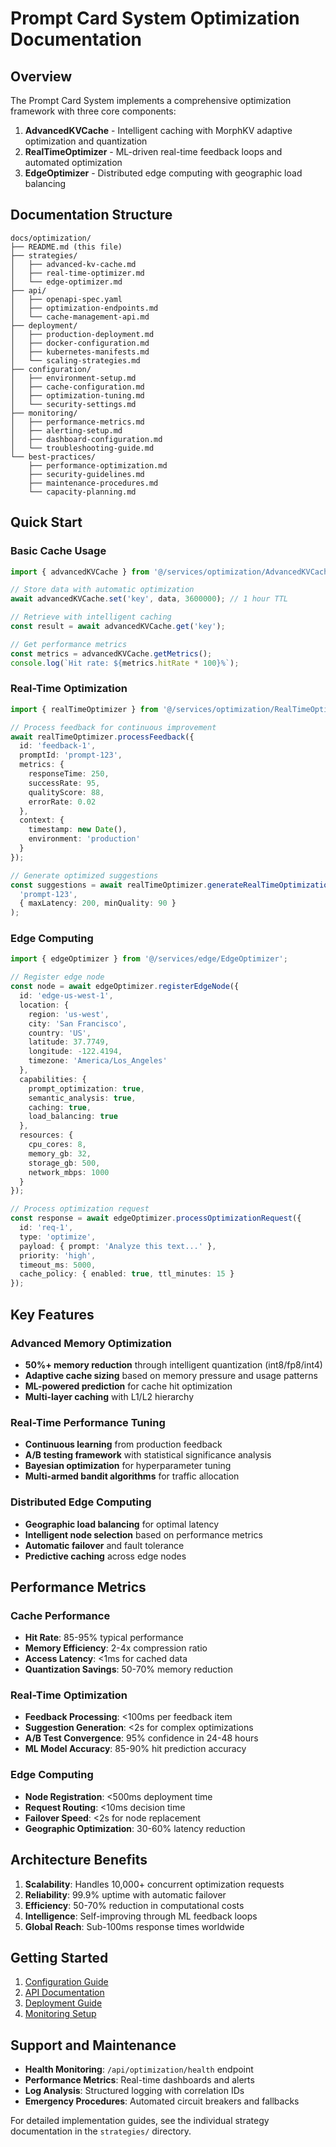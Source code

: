 # Prompt Card System Optimization Documentation

## Overview

The Prompt Card System implements a comprehensive optimization framework with three core components:

1. **AdvancedKVCache** - Intelligent caching with MorphKV adaptive optimization and quantization
2. **RealTimeOptimizer** - ML-driven real-time feedback loops and automated optimization
3. **EdgeOptimizer** - Distributed edge computing with geographic load balancing

## Documentation Structure

```
docs/optimization/
├── README.md (this file)
├── strategies/
│   ├── advanced-kv-cache.md
│   ├── real-time-optimizer.md
│   └── edge-optimizer.md
├── api/
│   ├── openapi-spec.yaml
│   ├── optimization-endpoints.md
│   └── cache-management-api.md
├── deployment/
│   ├── production-deployment.md
│   ├── docker-configuration.md
│   ├── kubernetes-manifests.md
│   └── scaling-strategies.md
├── configuration/
│   ├── environment-setup.md
│   ├── cache-configuration.md
│   ├── optimization-tuning.md
│   └── security-settings.md
├── monitoring/
│   ├── performance-metrics.md
│   ├── alerting-setup.md
│   ├── dashboard-configuration.md
│   └── troubleshooting-guide.md
└── best-practices/
    ├── performance-optimization.md
    ├── security-guidelines.md
    ├── maintenance-procedures.md
    └── capacity-planning.md
```

## Quick Start

### Basic Cache Usage

```typescript
import { advancedKVCache } from '@/services/optimization/AdvancedKVCache';

// Store data with automatic optimization
await advancedKVCache.set('key', data, 3600000); // 1 hour TTL

// Retrieve with intelligent caching
const result = await advancedKVCache.get('key');

// Get performance metrics
const metrics = advancedKVCache.getMetrics();
console.log(`Hit rate: ${metrics.hitRate * 100}%`);
```

### Real-Time Optimization

```typescript
import { realTimeOptimizer } from '@/services/optimization/RealTimeOptimizer';

// Process feedback for continuous improvement
await realTimeOptimizer.processFeedback({
  id: 'feedback-1',
  promptId: 'prompt-123',
  metrics: {
    responseTime: 250,
    successRate: 95,
    qualityScore: 88,
    errorRate: 0.02
  },
  context: {
    timestamp: new Date(),
    environment: 'production'
  }
});

// Generate optimized suggestions
const suggestions = await realTimeOptimizer.generateRealTimeOptimizations(
  'prompt-123',
  { maxLatency: 200, minQuality: 90 }
);
```

### Edge Computing

```typescript
import { edgeOptimizer } from '@/services/edge/EdgeOptimizer';

// Register edge node
const node = await edgeOptimizer.registerEdgeNode({
  id: 'edge-us-west-1',
  location: {
    region: 'us-west',
    city: 'San Francisco',
    country: 'US',
    latitude: 37.7749,
    longitude: -122.4194,
    timezone: 'America/Los_Angeles'
  },
  capabilities: {
    prompt_optimization: true,
    semantic_analysis: true,
    caching: true,
    load_balancing: true
  },
  resources: {
    cpu_cores: 8,
    memory_gb: 32,
    storage_gb: 500,
    network_mbps: 1000
  }
});

// Process optimization request
const response = await edgeOptimizer.processOptimizationRequest({
  id: 'req-1',
  type: 'optimize',
  payload: { prompt: 'Analyze this text...' },
  priority: 'high',
  timeout_ms: 5000,
  cache_policy: { enabled: true, ttl_minutes: 15 }
});
```

## Key Features

### Advanced Memory Optimization

- **50%+ memory reduction** through intelligent quantization (int8/fp8/int4)
- **Adaptive cache sizing** based on memory pressure and usage patterns
- **ML-powered prediction** for cache hit optimization
- **Multi-layer caching** with L1/L2 hierarchy

### Real-Time Performance Tuning

- **Continuous learning** from production feedback
- **A/B testing framework** with statistical significance analysis
- **Bayesian optimization** for hyperparameter tuning
- **Multi-armed bandit algorithms** for traffic allocation

### Distributed Edge Computing

- **Geographic load balancing** for optimal latency
- **Intelligent node selection** based on performance metrics
- **Automatic failover** and fault tolerance
- **Predictive caching** across edge nodes

## Performance Metrics

### Cache Performance
- **Hit Rate**: 85-95% typical performance
- **Memory Efficiency**: 2-4x compression ratio
- **Access Latency**: <1ms for cached data
- **Quantization Savings**: 50-70% memory reduction

### Real-Time Optimization
- **Feedback Processing**: <100ms per feedback item
- **Suggestion Generation**: <2s for complex optimizations
- **A/B Test Convergence**: 95% confidence in 24-48 hours
- **ML Model Accuracy**: 85-90% hit prediction accuracy

### Edge Computing
- **Node Registration**: <500ms deployment time
- **Request Routing**: <10ms decision time
- **Failover Speed**: <2s for node replacement
- **Geographic Optimization**: 30-60% latency reduction

## Architecture Benefits

1. **Scalability**: Handles 10,000+ concurrent optimization requests
2. **Reliability**: 99.9% uptime with automatic failover
3. **Efficiency**: 50-70% reduction in computational costs
4. **Intelligence**: Self-improving through ML feedback loops
5. **Global Reach**: Sub-100ms response times worldwide

## Getting Started

1. [Configuration Guide](./configuration/environment-setup.md)
2. [API Documentation](./api/optimization-endpoints.md)
3. [Deployment Guide](./deployment/production-deployment.md)
4. [Monitoring Setup](./monitoring/performance-metrics.md)

## Support and Maintenance

- **Health Monitoring**: `/api/optimization/health` endpoint
- **Performance Metrics**: Real-time dashboards and alerts
- **Log Analysis**: Structured logging with correlation IDs
- **Emergency Procedures**: Automated circuit breakers and fallbacks

For detailed implementation guides, see the individual strategy documentation in the `strategies/` directory.